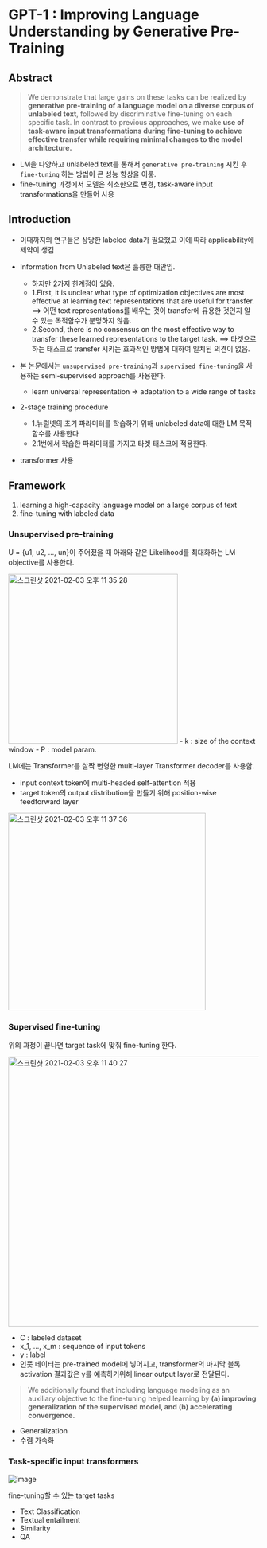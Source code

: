 # GPT-1 : Improving Language Understanding by Generative Pre-Training

## Abstract


> We demonstrate that large gains on these tasks can be realized by **generative pre-training of a language model on a diverse corpus of unlabeled text**, followed by discriminative fine-tuning on each specific task. In contrast to previous approaches, we make **use of task-aware input transformations during fine-tuning to achieve effective transfer while requiring minimal changes to the model architecture.**


- LM을 다양하고 unlabeled text를 통해서 `generative pre-training` 시킨 후 `fine-tuning` 하는 방법이 큰 성능 향상을 이룸.
- fine-tuning 과정에서 모델은 최소한으로 변경, task-aware input transformations을 만들어 사용


## Introduction

- 이때까지의 연구들은 상당한 labeled data가 필요했고 이에 따라 applicability에 제약이 생김
- Information from Unlabeled text은 훌륭한 대안임.
    - 하지만 2가지 한계점이 있음.
    - 1.First, it is unclear what type of optimization objectives are most effective at learning text representations that are useful for transfer. ==> 어떤 text representations를 배우는 것이 transfer에 유용한 것인지 알 수 있는 목적함수가 분명하지 않음.
    - 2.Second, there is no consensus on the most effective way to transfer these learned representations to the target task. ==> 타겟으로 하는 태스크로 transfer 시키는 효과적인 방법에 대하여 일치된 의견이 없음.
- 본 논문에서는 `unsupervised pre-training`과 `supervised fine-tuning`을 사용하는 semi-supervised approach를 사용한다.
    - learn universal representation => adaptation to a wide range of tasks
- 2-stage training procedure
    - 1.뉴럴넷의 초기 파라미터를 학습하기 위해 unlabeled data에 대한 LM 목적 함수를 사용한다
    - 2.1번에서 학습한 파라미터를 가지고 타겟 태스크에 적용한다.

- transformer 사용


## Framework

1. learning a high-capacity language model on a large corpus of text
2. fine-tuning with labeled data


### Unsupervised pre-training

U = {u1, u2, ..., un}이 주어졌을 때 아래와 같은 Likelihood를 최대화하는 LM objective를 사용한다.

<img width="341" alt="스크린샷 2021-02-03 오후 11 35 28" src="https://user-images.githubusercontent.com/48315997/106761759-80538d00-6678-11eb-8a96-a5f511b967c4.png">
- k : size of the context window
- P : model param.


LM에는 Transformer를 살짝 변형한 multi-layer Transformer decoder를 사용함.
- input context token에 multi-headed self-attention 적용
- target token의 output distribution을 만들기 위해 position-wise feedforward layer

<img width="397" alt="스크린샷 2021-02-03 오후 11 37 36" src="https://user-images.githubusercontent.com/48315997/106762059-cd376380-6678-11eb-9aa6-a07cfd6d6e59.png">


### Supervised fine-tuning

위의 과정이 끝나면 target task에 맞춰 fine-tuning 한다.

<img width="542" alt="스크린샷 2021-02-03 오후 11 40 27" src="https://user-images.githubusercontent.com/48315997/106762460-3323eb00-6679-11eb-9f3c-7ee0cd6d49b0.png">

- C : labeled dataset
- x_1, ..., x_m : sequence of input tokens
- y : label
- 인풋 데이터는 pre-trained model에 넣어지고, transformer의 마지막 블록 activation 결과값은 y를 예측하기위해 linear output layer로 전달된다.



> We additionally found that including language modeling as an auxiliary objective to the fine-tuning helped learning by **(a) improving generalization of the supervised model, and (b) accelerating convergence.**

- Generalization
- 수렴 가속화



### Task-specific input transformers

![image](https://user-images.githubusercontent.com/48315997/106763293-03c1ae00-667a-11eb-8a22-afbcd8472ec0.png)

fine-tuning할 수 있는 target tasks
- Text Classification
- Textual entailment
- Similarity
- QA
